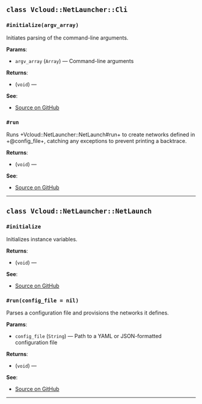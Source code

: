 
## `class Vcloud::NetLauncher::Cli`

### `#initialize(argv_array)`

Initiates parsing of the command-line arguments.

**Params**:

- `argv_array` (`Array`) — Command-line arguments
  

**Returns**:

- (`void`) — 

**See**:
- [Source on GitHub](https://github.com/gds-operations/vcloud-net_launcher/blob/master/lib/vcloud/net_launcher/cli.rb#L11)

### `#run`

Runs +Vcloud::NetLauncher::NetLaunch#run+ to create networks defined
in +@config_file+, catching any exceptions to prevent printing a backtrace.

**Returns**:

- (`void`) — 

**See**:
- [Source on GitHub](https://github.com/gds-operations/vcloud-net_launcher/blob/master/lib/vcloud/net_launcher/cli.rb#L22)

---

## `class Vcloud::NetLauncher::NetLaunch`

### `#initialize`

Initializes instance variables.

**Returns**:

- (`void`) — 

**See**:
- [Source on GitHub](https://github.com/gds-operations/vcloud-net_launcher/blob/master/lib/vcloud/net_launcher/net_launch.rb#L8)

### `#run(config_file = nil)`

Parses a configuration file and provisions the networks it defines.

**Params**:

- `config_file` (`String`) — Path to a YAML or JSON-formatted configuration file
  

**Returns**:

- (`void`) — 

**See**:
- [Source on GitHub](https://github.com/gds-operations/vcloud-net_launcher/blob/master/lib/vcloud/net_launcher/net_launch.rb#L16)

---

